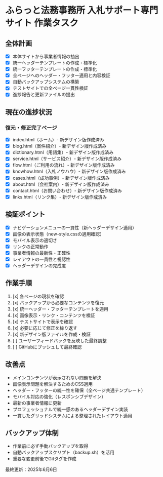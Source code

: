 # ふらっと法務事務所 入札サポート専門サイト 作業タスク

## 全体計画
- [x] 本体サイトから事業者情報の抽出
- [x] 統一ヘッダーテンプレートの作成・標準化
- [x] 統一フッターテンプレートの作成・標準化
- [x] 全ページへのヘッダー・フッター適用と内容検証
- [x] 自動バックアップシステムの構築
- [x] テストサイトでの全ページ一貫性検証
- [x] 進捗報告と更新ファイルの提出

## 現在の進捗状況
### 復元・修正完了ページ
- [x] index.html（ホーム）- 新デザイン版作成済み
- [x] blog.html（案件紹介）- 新デザイン版作成済み
- [x] dictionary.html（用語集）- 新デザイン版作成済み
- [x] service.html（サービス紹介）- 新デザイン版作成済み
- [x] flow.html（ご利用の流れ）- 新デザイン版作成済み
- [x] knowhow.html（入札ノウハウ）- 新デザイン版作成済み
- [x] cases.html（成功事例）- 新デザイン版作成済み
- [x] about.html（会社案内）- 新デザイン版作成済み
- [x] contact.html（お問い合わせ）- 新デザイン版作成済み
- [x] links.html（リンク集）- 新デザイン版作成済み

## 検証ポイント
- [x] ナビゲーションメニューの一貫性（新ヘッダーデザイン適用）
- [x] 画像の表示状態（new-style.cssの適用確認）
- [x] モバイル表示の適切さ
- [x] リンクの正常動作
- [x] 事業者情報の最新性・正確性
- [x] レイアウトの一貫性と視認性
- [x] ヘッダーデザインの完成度

## 作業手順
1. [x] 各ページの現状を確認
2. [x] バックアップから必要なコンテンツを復元
3. [x] 統一ヘッダー・フッターテンプレートを適用
4. [x] 画像表示・リンク・コンテンツを検証
5. [x] テストサイトで表示を確認
6. [x] 必要に応じて修正を繰り返す
7. [x] 新デザイン版ファイルを作成・検証
8. [ ] ユーザーフィードバックを反映した最終調整
9. [ ] GitHubにプッシュして最終確認

## 改善点
- メインコンテンツが表示されない問題を解決
- 画像表示問題を解決するためのCSS適用
- ヘッダー・フッターの統一性を確保（全ページ共通テンプレート）
- モバイル対応の強化（レスポンシブデザイン）
- 最新の事業者情報に更新
- プロフェッショナルで統一感のあるヘッダーデザイン実装
- 一貫したグリッドシステムによる整理されたレイアウト適用

## バックアップ体制
- 作業前に必ず手動バックアップを取得
- 自動バックアップスクリプト（backup.sh）を活用
- 重要な変更前後でGitタグを作成

最終更新：2025年6月6日
